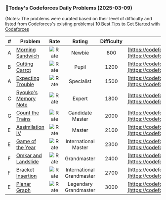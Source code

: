 ### 🌟Today's Codeforces Daily Problems (2025-03-09)
(Notes: The problems were curated based on their level of difficulty and listed from Codeforces's existing problems)
[10 Best Tips to Get Started with Codeforces](https://github.com/ika9810/Codeforces-Daily-Problems/blob/main/10%20Best%20Tips%20to%20Get%20Started%20with%20Codeforces.md)

| # | Problem | Rate| Rating | Difficulty | Contest |
|---| ----- | :--------: | :----------: | :----------: | ---------- |
|A|[Morning Sandwich](https://codeforces.com/contest/1849/problem/A)|![Rate](https://img.shields.io/badge/Newbie-800-lightgrey)|Newbie|800|[https://codeforces.com/contest/1849](https://codeforces.com/contest/1849)|
|B|[Cutting Carrot](https://codeforces.com/contest/794/problem/B)|![Rate](https://img.shields.io/badge/Pupil-1200-brightgreen)|Pupil|1200|[https://codeforces.com/contest/794](https://codeforces.com/contest/794)|
|A|[Expecting Trouble](https://codeforces.com/contest/345/problem/A)|![Rate](https://img.shields.io/badge/Specialist-1500-9cf)|Specialist|1500|[https://codeforces.com/contest/345](https://codeforces.com/contest/345)|
|C|[Ryouko's Memory Note](https://codeforces.com/contest/433/problem/C)|![Rate](https://img.shields.io/badge/Expert-1800-blue)|Expert|1800|[https://codeforces.com/contest/433](https://codeforces.com/contest/433)|
|G|[Count the Trains](https://codeforces.com/contest/1690/problem/G)|![Rate](https://img.shields.io/badge/Candidate%20Master-2000-blueviolet)|Candidate Master|2000|[https://codeforces.com/contest/1690](https://codeforces.com/contest/1690)|
|E|[Assimilation IV](https://codeforces.com/contest/1525/problem/E)|![Rate](https://img.shields.io/badge/Master-2100-orange)|Master|2100|[https://codeforces.com/contest/1525](https://codeforces.com/contest/1525)|
|E|[Game of the Year](https://codeforces.com/contest/1783/problem/E)|![Rate](https://img.shields.io/badge/International%20Master-2300-orange)|International Master|2300|[https://codeforces.com/contest/1783](https://codeforces.com/contest/1783)|
|F|[Omkar and Landslide](https://codeforces.com/contest/1392/problem/F)|![Rate](https://img.shields.io/badge/Grandmaster-2400-red)|Grandmaster|2400|[https://codeforces.com/contest/1392](https://codeforces.com/contest/1392)|
|F|[Bracket Insertion](https://codeforces.com/contest/1781/problem/F)|![Rate](https://img.shields.io/badge/International%20Grandmaster-2700-red)|International Grandmaster|2700|[https://codeforces.com/contest/1781](https://codeforces.com/contest/1781)|
|E|[Planar Graph](https://codeforces.com/contest/223/problem/E)|![Rate](https://img.shields.io/badge/Legendary%20Grandmaster-3000-red)|Legendary Grandmaster|3000|[https://codeforces.com/contest/223](https://codeforces.com/contest/223)|
